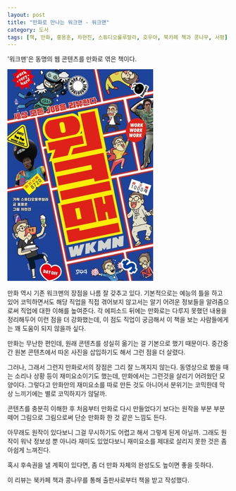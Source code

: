 ```yaml
---
layout: post
title: "만화로 만나는 워크맨 - 워크맨"
category: 도서
tags: [책, 만화, 홍용훈, 차현진, 스튜디오룰루랄라, 호우야, 북카페 책과 콩나무, 서평]
---
```


'워크맨'은
동명의 웹 콘텐츠를 만화로 엮은 책이다.

![표지](/images/book/work-man-comic-book-h480.jpg)

만화 역시 기존 워크맨의 장점을 나름 잘 갖추고 있다.
기본적으로는 예능의 틀을 하고 있어 코믹하면서도
해당 직업을 직접 겪어보지 않고서는 알기 어려운 정보들을 알려줌으로써
직업에 대한 이해를 높여준다.
각 에피소드 뒤에는 만화로는 다루지 못했던 내용을 정리해두어 이런 점을 더 강화했는데,
이 점도 직업이 궁금해서 이 책을 보는 사람들에게는 꽤 도움이 되지 않을까 싶다.

만화는 무난한 편인데,
원래 콘텐츠를 성실히 옮기는 걸 기본으로 했기 때문이다.
중간중간 원본 콘텐츠에서 따온 사진을 삽입하기도 해서 그런 점을 더 살렸다.

그러나, 그래서 그런지 만화로서의 장점은 그리 잘 느껴지지 않는다.
동영상으로 봤을 때는 소리나 상황 등이 재미요소이기도 했는데,
만화에서는 그런것을 살리기 어려웠던 모양이다.
그렇다고 만화만의 재미요소를 따로 만든 것도 아니어서
분위기는 코믹한데 막상 느끼기에는 별로 코믹하지가 않달까.

콘텐츠를 충분히 이해한 후
처음부터 만화로 다시 만들었다기 보다는
원작을 부분 부분 떼어 그림으로 그림으로써
단순 만화화 한 것 같은 느낌도 든다.

아무래도 원작이 있다보니 그걸 무시하기도 어렵고 해서 그렇게 된게 아닐까.
그래도 원작이 워낙 정보성 뿐 아니라 재미도 있었다보니
재미요소를 제대로 살리지 못한 것은 좀 아쉽게 느껴진다.

혹시 후속권을 낼 계획이 있다면,
좀 더 만화 자체의 완성도도 높이면 좋을 듯하다.



<div class="im im-info">
이 리뷰는 북카페 책과 콩나무를 통해 출판사로부터 책을 받고 작성했다.
</div>
